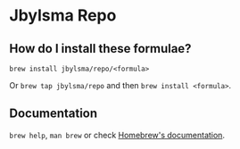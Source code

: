 # Jbylsma Repo

## How do I install these formulae?
`brew install jbylsma/repo/<formula>`

Or `brew tap jbylsma/repo` and then `brew install <formula>`.

## Documentation
`brew help`, `man brew` or check [Homebrew's documentation](https://docs.brew.sh).
